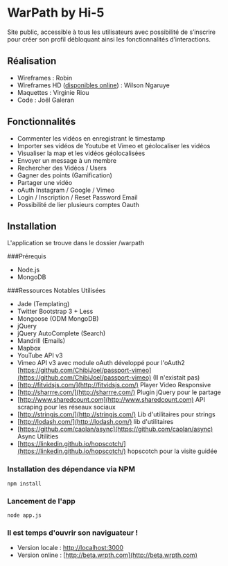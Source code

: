 WarPath by Hi-5
====

Site public, accessible à tous les utilisateurs avec possibilité de s’inscrire pour créer son profil débloquant ainsi les fonctionnalités d’interactions.

Réalisation
------
- Wireframes : Robin
- Wireframes HD ([disponibles online](http://wireframes.wrpth.com)) : Wilson Ngaruye
- Maquettes : Virginie Riou
- Code : Joël Galeran

Fonctionnalités
------
- Commenter les vidéos en enregistrant le timestamp
- Importer  ses vidéos de Youtube et Vimeo et géolocaliser les vidéos
- Visualiser la map et les vidéos géolocalisées
- Envoyer un message à un membre
- Rechercher des Vidéos / Users
- Gagner des points (Gamification)
- Partager une vidéo
- oAuth Instagram / Google / Vimeo
- Login / Inscription / Reset Password Email
- Possibilité de lier plusieurs comptes Oauth

Installation
------
L'application se trouve dans le dossier /warpath

###Prérequis
- Node.js
- MongoDB

###Ressources Notables Utilisées
- Jade (Templating)
- Twitter Bootstrap 3 + Less
- Mongoose (ODM MongoDB)
- jQuery
- jQuery AutoComplete (Search)
- Mandrill (Emails)
- Mapbox
- YouTube API v3
- Vimeo API v3 avec module oAuth développé pour l'oAuth2 [https://github.com/ChibiJoel/passport-vimeo](https://github.com/ChibiJoel/passport-vimeo) (Il n'existait pas)
- [http://fitvidsjs.com/](http://fitvidsjs.com/) Player Video Responsive
- [http://sharrre.com/](http://sharrre.com/) Plugin jQuery pour le partage
- [http://www.sharedcount.com](http://www.sharedcount.com) API scraping pour les réseaux sociaux
- [http://stringjs.com/](http://stringjs.com/) Lib d'utilitaires pour strings
- [http://lodash.com/](http://lodash.com/) lib d'utilitaires
- [https://github.com/caolan/async](https://github.com/caolan/async) Async Utilities
- [https://linkedin.github.io/hopscotch/](https://linkedin.github.io/hopscotch/) hopscotch pour la visite guidée

### Installation des dépendance via NPM
```
npm install
```
### Lancement de l'app
```
node app.js
```
### Il est temps d'ouvrir son naviguateur !
- Version locale : [http://localhost:3000](http://localhost:3000)
- Version online : [http://beta.wrpth.com](http://beta.wrpth.com)

